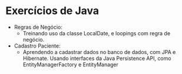 # Exercícios de Java
* Regras de Negócio: 
    * Treinando uso da classe LocalDate, e loopings com regra de negócio.
* Cadastro Paciente:
    * Aprendendo a cadastrar dados no banco de dados, com JPA e Hibernate. Usando interfaces da Java Persistence API, como EntityManagerFactory e EntityManager